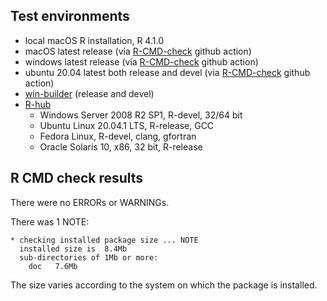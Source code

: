 ## Test environments
* local macOS R installation, R 4.1.0
* macOS latest release (via [R-CMD-check](https://github.com/r-lib/actions/blob/master/examples/check-standard.yaml) github action)
* windows latest release (via [R-CMD-check](https://github.com/r-lib/actions/blob/master/examples/check-standard.yaml) github action)
* ubuntu 20.04 latest both release and devel (via [R-CMD-check](https://github.com/r-lib/actions/blob/master/examples/check-standard.yaml) github action)
* [win-builder](https://win-builder.r-project.org/) (release and devel)
* [R-hub](https://builder.r-hub.io)
  - Windows Server 2008 R2 SP1, R-devel, 32/64 bit
  - Ubuntu Linux 20.04.1 LTS, R-release, GCC
  - Fedora Linux, R-devel, clang, gfortran
  - Oracle Solaris 10, x86, 32 bit, R-release

## R CMD check results
There were no ERRORs or WARNINGs.

There was 1 NOTE:

    * checking installed package size ... NOTE
      installed size is  8.4Mb
      sub-directories of 1Mb or more:
        doc   7.6Mb

The size varies according to the system on which the package is installed.
